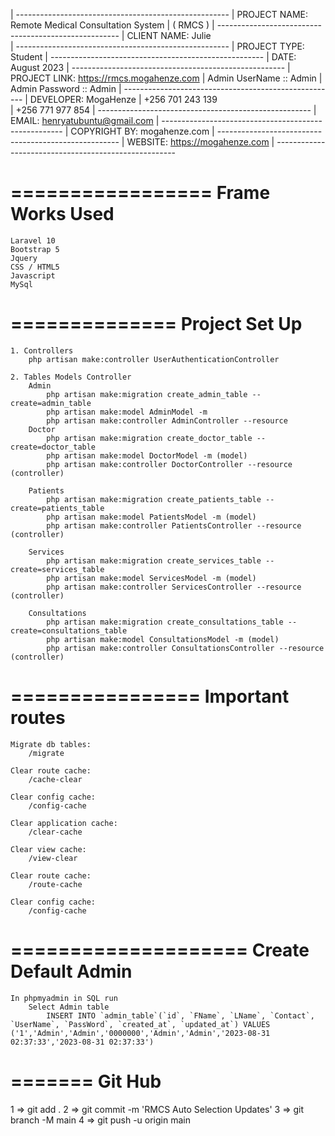 
| -----------------------------------------------------
| PROJECT NAME: 	Remote Medical Consultation System 
|                   ( RMCS ) 
| -----------------------------------------------------
| CLIENT NAME:		Julie  
| -----------------------------------------------------
| PROJECT TYPE: 	Student
| -----------------------------------------------------
| DATE: 	August 2023
| -----------------------------------------------------
| PROJECT LINK:    https://rmcs.mogahenze.com
| Admin UserName :: Admin
| Admin Password :: Admin
| -----------------------------------------------------
| DEVELOPER:		MogaHenze
|                   +256 701 243 139  
|                   +256 771 977 854
| -----------------------------------------------------
| EMAIL:			henryatubuntu@gmail.com
| -----------------------------------------------------
| COPYRIGHT BY:		mogahenze.com
| -----------------------------------------------------
| WEBSITE:			https://mogahenze.com
| -----------------------------------------------------

=================
Frame Works Used
================
    Laravel 10
    Bootstrap 5
    Jquery
    CSS / HTML5
    Javascript
    MySql

==============
Project Set Up
==============
    
    1. Controllers
        php artisan make:controller UserAuthenticationController

    2. Tables Models Controller
        Admin
            php artisan make:migration create_admin_table --create=admin_table
            php artisan make:model AdminModel -m 
            php artisan make:controller AdminController --resource
        Doctor
            php artisan make:migration create_doctor_table --create=doctor_table
            php artisan make:model DoctorModel -m (model)
            php artisan make:controller DoctorController --resource (controller)
            
        Patients
            php artisan make:migration create_patients_table --create=patients_table
            php artisan make:model PatientsModel -m (model)
            php artisan make:controller PatientsController --resource (controller)

        Services
            php artisan make:migration create_services_table --create=services_table
            php artisan make:model ServicesModel -m (model)
            php artisan make:controller ServicesController --resource (controller)
                
        Consultations
            php artisan make:migration create_consultations_table --create=consultations_table
            php artisan make:model ConsultationsModel -m (model)
            php artisan make:controller ConsultationsController --resource (controller)
		



================
Important routes
================
    Migrate db tables:
        /migrate

    Clear route cache:
        /cache-clear

    Clear config cache:
        /config-cache

    Clear application cache:
        /clear-cache

    Clear view cache:
        /view-clear

    Clear route cache:
        /route-cache

    Clear config cache:
        /config-cache

====================
Create Default Admin
====================
    In phpmyadmin in SQL run
        Select Admin table
            INSERT INTO `admin_table`(`id`, `FName`, `LName`, `Contact`, `UserName`, `PassWord`, `created_at`, `updated_at`) VALUES ('1','Admin','Admin','0000000','Admin','Admin','2023-08-31 02:37:33','2023-08-31 02:37:33')



=======
Git Hub
========
1 => git add .
2 => git commit -m 'RMCS Auto Selection Updates'
3 => git branch -M main
4 => git push -u origin main